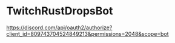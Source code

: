 ﻿# TwitchRustDropsBot
https://discord.com/api/oauth2/authorize?client_id=809743704524849213&permissions=2048&scope=bot
